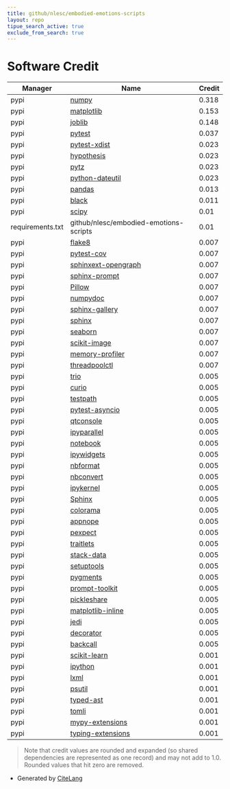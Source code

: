 ```yaml
---
title: github/nlesc/embodied-emotions-scripts
layout: repo
tipue_search_active: true
exclude_from_search: true
---
```

# Software Credit

|Manager|Name|Credit|
|-------|----|------|
|pypi|[numpy](https://www.numpy.org)|0.318|
|pypi|[matplotlib](https://matplotlib.org)|0.153|
|pypi|[joblib](https://joblib.readthedocs.io)|0.148|
|pypi|[pytest](https://pypi.org/project/pytest)|0.037|
|pypi|[pytest-xdist](https://pypi.org/project/pytest-xdist)|0.023|
|pypi|[hypothesis](https://pypi.org/project/hypothesis)|0.023|
|pypi|[pytz](https://pypi.org/project/pytz)|0.023|
|pypi|[python-dateutil](https://pypi.org/project/python-dateutil)|0.023|
|pypi|[pandas](https://pandas.pydata.org)|0.013|
|pypi|[black](https://github.com/psf/black)|0.011|
|pypi|[scipy](https://www.scipy.org)|0.01|
|requirements.txt|github/nlesc/embodied-emotions-scripts|0.01|
|pypi|[flake8](https://pypi.org/project/flake8)|0.007|
|pypi|[pytest-cov](https://pypi.org/project/pytest-cov)|0.007|
|pypi|[sphinxext-opengraph](https://pypi.org/project/sphinxext-opengraph)|0.007|
|pypi|[sphinx-prompt](https://pypi.org/project/sphinx-prompt)|0.007|
|pypi|[Pillow](https://pypi.org/project/Pillow)|0.007|
|pypi|[numpydoc](https://pypi.org/project/numpydoc)|0.007|
|pypi|[sphinx-gallery](https://pypi.org/project/sphinx-gallery)|0.007|
|pypi|[sphinx](https://pypi.org/project/sphinx)|0.007|
|pypi|[seaborn](https://pypi.org/project/seaborn)|0.007|
|pypi|[scikit-image](https://pypi.org/project/scikit-image)|0.007|
|pypi|[memory-profiler](https://pypi.org/project/memory-profiler)|0.007|
|pypi|[threadpoolctl](https://pypi.org/project/threadpoolctl)|0.007|
|pypi|[trio](https://pypi.org/project/trio)|0.005|
|pypi|[curio](https://pypi.org/project/curio)|0.005|
|pypi|[testpath](https://pypi.org/project/testpath)|0.005|
|pypi|[pytest-asyncio](https://pypi.org/project/pytest-asyncio)|0.005|
|pypi|[qtconsole](https://pypi.org/project/qtconsole)|0.005|
|pypi|[ipyparallel](https://pypi.org/project/ipyparallel)|0.005|
|pypi|[notebook](https://pypi.org/project/notebook)|0.005|
|pypi|[ipywidgets](https://pypi.org/project/ipywidgets)|0.005|
|pypi|[nbformat](https://pypi.org/project/nbformat)|0.005|
|pypi|[nbconvert](https://pypi.org/project/nbconvert)|0.005|
|pypi|[ipykernel](https://pypi.org/project/ipykernel)|0.005|
|pypi|[Sphinx](https://pypi.org/project/Sphinx)|0.005|
|pypi|[colorama](https://pypi.org/project/colorama)|0.005|
|pypi|[appnope](https://pypi.org/project/appnope)|0.005|
|pypi|[pexpect](https://pypi.org/project/pexpect)|0.005|
|pypi|[traitlets](https://pypi.org/project/traitlets)|0.005|
|pypi|[stack-data](https://pypi.org/project/stack-data)|0.005|
|pypi|[setuptools](https://pypi.org/project/setuptools)|0.005|
|pypi|[pygments](https://pypi.org/project/pygments)|0.005|
|pypi|[prompt-toolkit](https://pypi.org/project/prompt-toolkit)|0.005|
|pypi|[pickleshare](https://pypi.org/project/pickleshare)|0.005|
|pypi|[matplotlib-inline](https://pypi.org/project/matplotlib-inline)|0.005|
|pypi|[jedi](https://pypi.org/project/jedi)|0.005|
|pypi|[decorator](https://pypi.org/project/decorator)|0.005|
|pypi|[backcall](https://pypi.org/project/backcall)|0.005|
|pypi|[scikit-learn](http://scikit-learn.org)|0.001|
|pypi|[ipython](https://ipython.org)|0.001|
|pypi|[lxml](https://pypi.org/project/lxml)|0.001|
|pypi|[psutil](https://pypi.org/project/psutil)|0.001|
|pypi|[typed-ast](https://pypi.org/project/typed-ast)|0.001|
|pypi|[tomli](https://pypi.org/project/tomli)|0.001|
|pypi|[mypy-extensions](https://pypi.org/project/mypy-extensions)|0.001|
|pypi|[typing-extensions](https://pypi.org/project/typing-extensions)|0.001|


> Note that credit values are rounded and expanded (so shared dependencies are represented as one record) and may not add to 1.0. Rounded values that hit zero are removed.


- Generated by [CiteLang](https://github.com/vsoch/citelang)
